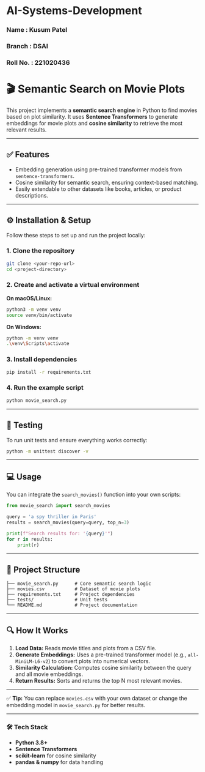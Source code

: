 # AI-Systems-Development


### Name : Kusum Patel

### Branch : DSAI

### Roll No. : 221020436


# 🎬 Semantic Search on Movie Plots

This project implements a **semantic search engine** in Python to find movies based on plot similarity. It uses **Sentence Transformers** to generate embeddings for movie plots and **cosine similarity** to retrieve the most relevant results.

---

## ✅ Features

- Embedding generation using pre-trained transformer models from `sentence-transformers`.
- Cosine similarity for semantic search, ensuring context-based matching.
- Easily extendable to other datasets like books, articles, or product descriptions.

---

## ⚙️ Installation & Setup

Follow these steps to set up and run the project locally:

### 1. Clone the repository

```bash
git clone <your-repo-url>
cd <project-directory>
```



### 2. Create and activate a virtual environment

**On macOS/Linux:**

```bash
python3 -m venv venv
source venv/bin/activate
```

**On Windows:**

```bash
python -m venv venv
.\venv\Scripts\activate
```

### 3. Install dependencies

```bash
pip install -r requirements.txt
```

### 4. Run the example script

```bash
python movie_search.py
```

---

## 🧪 Testing

To run unit tests and ensure everything works correctly:

```bash
python -m unittest discover -v
```

---

## 💻 Usage

You can integrate the `search_movies()` function into your own scripts:

```python
from movie_search import search_movies

query = 'a spy thriller in Paris'
results = search_movies(query=query, top_n=3)

print(f"Search results for: '{query}'")
for r in results:
    print(r)
```

---

## 📂 Project Structure

```
├── movie_search.py      # Core semantic search logic
├── movies.csv           # Dataset of movie plots
├── requirements.txt     # Project dependencies
├── tests/               # Unit tests
└── README.md            # Project documentation
```

---

## 🔍 How It Works

1. **Load Data:** Reads movie titles and plots from a CSV file.
2. **Generate Embeddings:** Uses a pre-trained transformer model (e.g., `all-MiniLM-L6-v2`) to convert plots into numerical vectors.
3. **Similarity Calculation:** Computes cosine similarity between the query and all movie embeddings.
4. **Return Results:** Sorts and returns the top N most relevant movies.

---

✅ **Tip:** You can replace `movies.csv` with your own dataset or change the embedding model in `movie_search.py` for better results.

---

### 🛠 Tech Stack

- **Python 3.8+**
- **Sentence Transformers**
- **scikit-learn** for cosine similarity
- **pandas & numpy** for data handling

```

